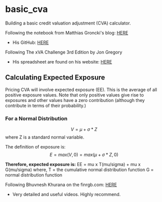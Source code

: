 # basic_cva
Building a basic credit valuation adjustment (CVA) calculator.

Following the notebook from Matthias Groncki's blog: [HERE](https://ipythonquant.wordpress.com/2015/04/13/cva-calculation-with-quantlib-and-python/)
* His GitHub: [HERE](https://github.com/mgroncki/IPythonScripts/blob/master/CVA_calculation_I.ipynb)

Following The xVA Challenge 3rd Edition by Jon Gregory
* His spreadsheet are found on his website: [HERE](https://cvacentral.com/books/credit-value-adjustment/spreadsheets/)

## Calculating Expected Exposure
Pricing CVA will involve expected exposure (EE). This is the average of all positive exposure values. Note that only positive values give rise to exposures and other values have a zero contribution (although they contribute in terms of their probability.)

### For a Normal Distribution
$$V = \mu + \sigma * Z$$
where Z is a standard normal variable.

The definition of exposure is:
$$E = max(V, 0) = max(\mu + \sigma * Z, 0)$$

**Therefore, expected exposure is:**
EE = mu x T(mu/sigma) + mu x G(mu/sigma)
where,
T = the cumulative normal distribution function
G = normal distribution function

Following Bhuvnesh Khurana on the finrgb.com: [HERE](https://www.finrgb.com/category/swatches/)
* Very detailed and useful videos. Highly recommend.
